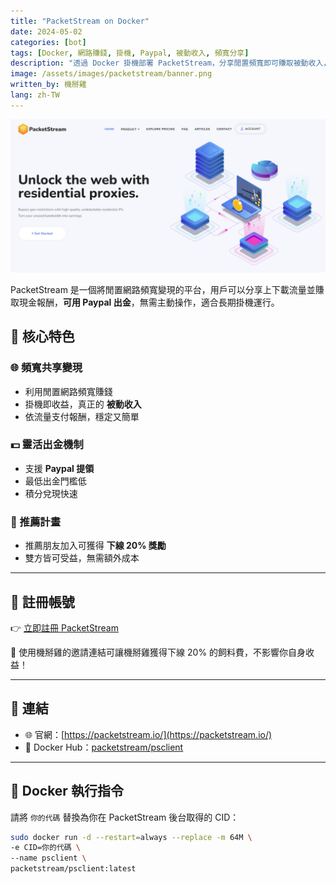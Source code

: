 ```yaml
---
title: "PacketStream on Docker"
date: 2024-05-02
categories: [bot]
tags: [Docker, 網路賺錢, 掛機, Paypal, 被動收入, 頻寬分享]
description: "透過 Docker 掛機部署 PacketStream，分享閒置頻寬即可賺取被動收入，支援 Paypal 出金，輕鬆打造被動收入來源。"
image: /assets/images/packetstream/banner.png
written_by: 機掰雞
lang: zh-TW
---
```


![PacketStream 封面圖](/assets/images/packetstream/banner.png)

PacketStream 是一個將閒置網路頻寬變現的平台，用戶可以分享上下載流量並賺取現金報酬，**可用 Paypal 出金**，無需主動操作，適合長期掛機運行。

## 🌟 核心特色

### 🌐 頻寬共享變現
- 利用閒置網路頻寬賺錢
- 掛機即收益，真正的 **被動收入**
- 依流量支付報酬，穩定又簡單

### 💵 靈活出金機制
- 支援 **Paypal 提領**
- 最低出金門檻低
- 積分兌現快速

### 🎁 推薦計畫
- 推薦朋友加入可獲得 **下線 20% 獎勵**
- 雙方皆可受益，無需額外成本

---

## 📝 註冊帳號

👉 [立即註冊 PacketStream](https://packetstream.io/?psr=DBz)

🎉 使用機掰雞的邀請連結可讓機掰雞獲得下線 20% 的飼料費，不影響你自身收益！

---

## 🔗 連結

- 🌐 官網：[https://packetstream.io/](https://packetstream.io/)
- 🐳 Docker Hub：[packetstream/psclient](https://hub.docker.com/r/packetstream/psclient)

---

## 📁 Docker 執行指令

請將 `你的代碼` 替換為你在 PacketStream 後台取得的 CID：

```bash
sudo docker run -d --restart=always --replace -m 64M \
-e CID=你的代碼 \
--name psclient \
packetstream/psclient:latest
```
